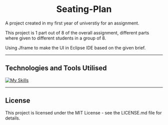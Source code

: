 <div align="center">
<h1> Seating-Plan </h1>
</div>

A project created in my first year of universtiy for an assignment.

This project is 1 part out of 8 of the overall assignment, different parts where given to different students in a group of 8.

Using Jframe to make the UI in Eclipse IDE based on the given brief.

-----

## Technologies and Tools Utilised

[![My Skills](https://skillicons.dev/icons?i=java,eclipse&perline=1)](https://skillicons.dev)


----

## License

This project is licensed under the MIT License - see the LICENSE.md file for details.
